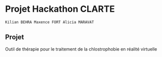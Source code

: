 # Projet Hackathon CLARTE 

	Kilian BEHRA Maxence FORT Alicia MARAVAT
	
## Projet
Outil de thérapie pour le traitement de la chlostrophobie en réalité virtuelle

### 
